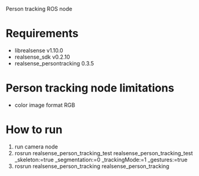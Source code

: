 Person tracking ROS node

# Requirements
* librealsense v1.10.0
* realsense_sdk v0.2.10
* realsense_persontracking 0.3.5

# Person tracking node limitations
* color image format  RGB

# How to run
1. run camera node
2. rosrun realsense_person_tracking_test realsense_person_tracking_test _skeleton:=true _segmentation:=0 _trackingMode:=1 _gestures:=true
3. rosrun realsense_person_tracking realsense_person_tracking 

